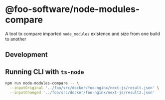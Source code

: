 # @foo-software/node-modules-compare

A tool to compare imported `node_modules` existence and size from one build to another

## Development

## Running CLI with `ts-node`

```bash
npm run node-modules-compare -- \
  --inputOriginal '../foo/src/docker/foo-nginx/next-js/result.json' \
  --inputChanged '../foo/src/docker/foo-nginx/next-js/result2.json'
```

